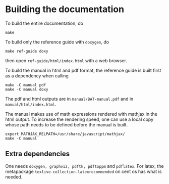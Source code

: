 Building the documentation
==========================

To build the entire documentation, do

    make

To build only the reference guide with `doxygen`, do

    make ref-guide doxy

then open `ref-guide/html/index.html` with a web browser.

To build the manual in html and pdf format, the reference guide is built first
as a dependency when calling

    make -C manual pdf
    make -C manual doxy

The pdf and html outputs are in `manual/BAT-manual.pdf` and in
`manual/html/index.html`.

The manual makes use of math expressions rendered with mathjax in the
html output. To increase the rendering speed, one can use a local copy
whose path needs to be defined before the manual is built.

    export MATHJAX_RELPATH=/usr/share/javascript/mathjax/
    make -C manual

Extra dependencies
------------------

One needs `doxygen, graphviz, pdftk, pdftoppm` and `pdflatex`. For latex, the metapackage
`texlive-collection-latexrecommended` on cent os has what is needed.
